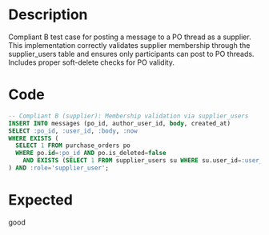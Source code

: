 # Description
Compliant B test case for posting a message to a PO thread as a supplier. This implementation correctly validates supplier membership through the supplier_users table and ensures only participants can post to PO threads. Includes proper soft-delete checks for PO validity.

# Code
```sql
-- Compliant B (supplier): Membership validation via supplier_users
INSERT INTO messages (po_id, author_user_id, body, created_at)
SELECT :po_id, :user_id, :body, :now
WHERE EXISTS (
  SELECT 1 FROM purchase_orders po
  WHERE po.id=:po_id AND po.is_deleted=false
    AND EXISTS (SELECT 1 FROM supplier_users su WHERE su.user_id=:user_id AND su.supplier_id=po.supplier_id)
) AND :role='supplier_user';
```

# Expected
good